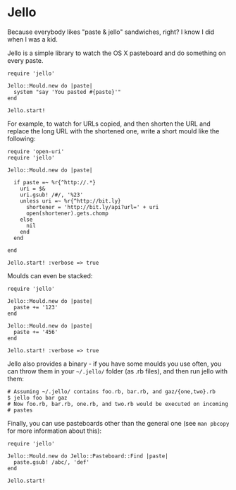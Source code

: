 Jello
=====

Because everybody likes "paste & jello" sandwiches, right? I know I did when I
was a kid.

Jello is a simple library to watch the OS X pasteboard and do something on
every paste.

    require 'jello'

    Jello::Mould.new do |paste|
      system "say 'You pasted #{paste}'"
    end
    
    Jello.start!

For example, to watch for URLs copied, and then shorten the URL and replace
the long URL with the shortened one, write a short mould like the following:
    
    require 'open-uri'
    require 'jello'
    
    Jello::Mould.new do |paste|
    
      if paste =~ %r{^http://.*}
        uri = $&
        uri.gsub! /#/, '%23'
        unless uri =~ %r{^http://bit.ly}
          shortener = 'http://bit.ly/api?url=' + uri
          open(shortener).gets.chomp
        else
          nil
        end
      end
      
    end
    
    Jello.start! :verbose => true
    
Moulds can even be stacked:
    
    require 'jello'
    
    Jello::Mould.new do |paste|
      paste += '123'
    end
    
    Jello::Mould.new do |paste|
      paste += '456'
    end
    
    Jello.start! :verbose => true
    
Jello also provides a binary - if you have some moulds you use often, you can
throw them in your `~/.jello/` folder (as .rb files), and then run jello with
them:
    
    # Assuming ~/.jello/ contains foo.rb, bar.rb, and gaz/{one,two}.rb
    $ jello foo bar gaz
    # Now foo.rb, bar.rb, one.rb, and two.rb would be executed on incoming
    # pastes
    
Finally, you can use pasteboards other than the general one (see `man pbcopy`
for more information about this):
    
    require 'jello'
    
    Jello::Mould.new do Jello::Pasteboard::Find |paste|
      paste.gsub! /abc/, 'def'
    end
    
    Jello.start!